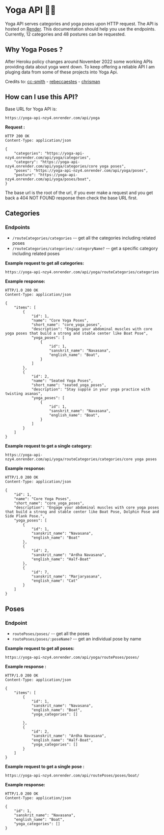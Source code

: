 # Yoga API 🧘‍♀️

Yoga API serves categories and yoga poses upon HTTP request. The API is hosted on [Render](https://render.com/). This documentation should help you use the endpoints. Currently, 12 categories and 48 postures can be requested.

## Why Yoga Poses ?

After Heroku policy changes around November 2022 some working APIs providing data about yoga went down. To keep offering a reliable API I am pluging data from some of these projects into Yoga Api.

Credits to: [cc-smith](https://github.com/cc-smith/yoga-poses) - [rebeccaestes](https://github.com/rebeccaestes/yoga_api) - [chrisman](https://github.com/Stuwert/yoga-builder)

## How can I use this API?

Base URL for Yoga API is:

```
https://yoga-api-nzy4.onrender.com/api/yoga
```

**Request :**

```
HTTP 200 OK
Content-Type: application/json

{
    "categories": "https://yoga-api-nzy4.onrender.com/api/yoga/categories",
    "category": "https://yoga-api-nzy4.onrender.com/api/yoga/categories/core yoga poses",
    "poses": "https://yoga-api-nzy4.onrender.com/api/yoga/poses",
    "posture": "https://yoga-api-nzy4.onrender.com/api/yoga/poses/boat",
}
```

The base url is the root of the url, if you ever make a request and you get back a 404 NOT FOUND response then check the base URL first.

## Categories

### **Endpoints**

- `/routeCategories/categories` -- get all the categories including related poses
- `/routeCategories/categories/:categoryName?` -- get a specific category including related poses

**Example request to get all categories:**

```
https://yoga-api-nzy4.onrender.com/api/yoga/routeCategories/categories
```

**Example response:**

```
HTTP/1.0 200 OK
Content-Type: application/json

{
    "items": [
        {
            "id": 1,
            "name": "Core Yoga Poses",
            "short_name": "core_yoga_poses",
            "description": "Engage your abdominal muscles with core yoga poses that build a strong and stable center like Boat Pose",
            "yoga_poses": [
                {
                    "id": 1,
                    "sanskrit_name": "Navasana",
                    "english_name": "Boat",
                }
            ]
        },
        {
            "id": 2,
            "name": "Seated Yoga Poses",
            "short_name": "seated_yoga_poses",
            "description": "Stay supple in your yoga practice with twisting asanas",
            "yoga_poses": [
                {
                    "id": 1,
                    "sanskrit_name": "Navasana",
                    "english_name": "Boat",
                }
            ]
        }
    ]
}

```

**Example request to get a single category:**

```
https://yoga-api-nzy4.onrender.com/api/yoga/routeCategories/categories/core yoga poses
```

**Example response:**

```
HTTP/1.0 200 OK
Content-Type: application/json

{
    "id": 1,
    "name": "Core Yoga Poses",
    "short_name": "core_yoga_poses",
    "description": "Engage your abdominal muscles with core yoga poses that build a strong and stable center like Boat Pose, Dolphin Pose and Side Plank Pose.",
    "yoga_poses": [
        {
            "id": 1,
            "sanskrit_name": "Navasana",
            "english_name": "Boat"
        },
        {
            "id": 2,
            "sanskrit_name": "Ardha Navasana",
            "english_name": "Half-Boat"
        },
        {
            "id": 7,
            "sanskrit_name": "Marjaryasana",
            "english_name": "Cat"
        }
    ]
}
```

## Poses

### **Endpoint**

- `routePoses/poses/` -- get all the poses
- `routePoses/poses/:poseName?` -- get an individual pose by name

**Example request to get all poses:**

```
https://yoga-api-nzy4.onrender.com/api/yoga/routePoses/poses/
```

**Example response :**

```
HTTP/1.0 200 OK
Content-Type: application/json

{
    "items": [
        {
            "id": 1,
            "sanskrit_name": "Navasana",
            "english_name": "Boat",
            "yoga_categories": []

        },
        {
            "id": 2,
            "sanskrit_name": "Ardha Navasana",
            "english_name": "Half-Boat",
            "yoga_categories": []
        }
    ]
}
```

**Example request to get a single pose :**

```
https://yoga-api-nzy4.onrender.com/api/routePoses/poses/boat/
```

**Example response:**

```
HTTP/1.0 200 OK
Content-Type: application/json

{
    "id": 1,
    "sanskrit_name": "Navasana",
    "english_name": "Boat",
    "yoga_categories": []
}
```
